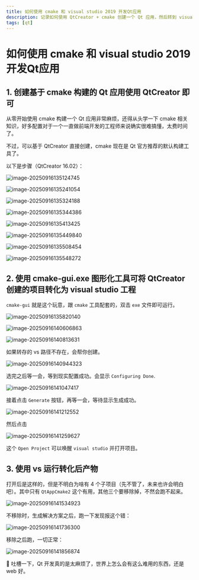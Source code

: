 ```yaml
---
title: 如何使用 cmake 和 visual studio 2019 开发Qt应用
description: 记录如何使用 QtCreator + cmake 创建一个 Qt 应用，然后转到 visual studio 2019 中进行开发
tags: [qt]
---
```


# 如何使用 cmake 和 visual studio 2019 开发Qt应用

## 1. 创建基于 cmake 构建的 Qt 应用使用 QtCreator 即可

从零开始使用 cmake 构建一个 Qt 应用非常麻烦，还得从头学一下 cmake 相关知识，好多配置对于一个一直做前端开发的工程师来说确实很难搞懂，太费时间了。

不过，可以基于 QtCreator 直接创建，cmake 现在是 Qt 官方推荐的默认构建工具了。

以下是步骤（QtCreator 16.02）：

![image-20250916135124745](./image-20250916135124745.png)

![image-20250916135241054](./image-20250916135241054.png)

![image-20250916135324188](./image-20250916135324188.png)

![image-20250916135344386](./image-20250916135344386.png)

![image-20250916135413425](./image-20250916135413425.png)

![image-20250916135449840](./image-20250916135449840.png)

![image-20250916135508454](./image-20250916135508454.png)

![image-20250916135548272](./image-20250916135548272.png)

## 2. 使用 cmake-gui.exe 图形化工具可将 QtCreator 创建的项目转化为 visual studio 工程

`cmake-gui` 就是这个玩意，跟 `cmake` 工具配套的，双击 `exe` 文件即可运行。

![image-20250916135820140](./image-20250916135820140.png)

![image-20250916140606863](./image-20250916140606863.png)

![image-20250916140813631](./image-20250916140813631.png)

如果转存的 vs 路径不存在，会帮你创建。

![image-20250916140944323](./image-20250916140944323.png)

选完之后等一会，等到现实配置成功。会显示 `Configuring Done`.

![image-20250916141047417](./image-20250916141047417.png)

接着点击 `Generate` 按钮，再等一会，等待显示生成成功。

![image-20250916141212552](./image-20250916141212552.png)

然后点击

![image-20250916141259627](./image-20250916141259627.png)

这个 `Open Project` 可以唤醒 `visual studio` 并打开项目。

## 3. 使用 vs 运行转化后产物

打开后是这样的，但是不明白为啥有 4 个子项目（先不管了，未来也许会明白吧）。其中只有 `QtAppCmake2` 这个有用，其他三个要移除掉，不然会跑不起来。

![image-20250916141534923](./image-20250916141534923.png)

不移除时，生成解决方案之后，跑一下发现报这个错：

![image-20250916141736300](./image-20250916141736300.png)

移除之后跑，一切正常：

![image-20250916141856874](./image-20250916141856874.png)

:shit: 吐槽一下，Qt 开发真的是太麻烦了，世界上怎么会有这么难用的东西，还是 web 好。
